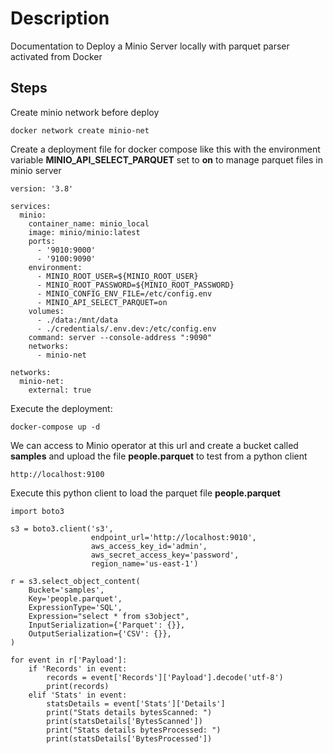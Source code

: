 # Description
Documentation to Deploy a Minio Server locally with parquet parser activated from Docker

## Steps

Create minio network before deploy

```shell
docker network create minio-net
```

Create a deployment file for docker compose like this with the environment variable **MINIO_API_SELECT_PARQUET** set to **on** to manage parquet files in minio server

```shell
version: '3.8'

services:
  minio:
    container_name: minio_local
    image: minio/minio:latest
    ports:
      - '9010:9000'
      - '9100:9090'
    environment:
      - MINIO_ROOT_USER=${MINIO_ROOT_USER}
      - MINIO_ROOT_PASSWORD=${MINIO_ROOT_PASSWORD}
      - MINIO_CONFIG_ENV_FILE=/etc/config.env
      - MINIO_API_SELECT_PARQUET=on
    volumes:
      - ./data:/mnt/data
      - ./credentials/.env.dev:/etc/config.env
    command: server --console-address ":9090"
    networks:
      - minio-net

networks:
  minio-net:
    external: true
```

Execute the deployment:

```shell
docker-compose up -d
```

We can access to Minio operator at this url and create a bucket called **samples** and upload the file **people.parquet** to test from a python client

```shell
http://localhost:9100

```

Execute this python client to load the parquet file **people.parquet**

```shell
import boto3

s3 = boto3.client('s3',
                  endpoint_url='http://localhost:9010',
                  aws_access_key_id='admin',
                  aws_secret_access_key='password',
                  region_name='us-east-1')

r = s3.select_object_content(
    Bucket='samples',
    Key='people.parquet',
    ExpressionType='SQL',
    Expression="select * from s3object",
    InputSerialization={'Parquet': {}},
    OutputSerialization={'CSV': {}},
)

for event in r['Payload']:
    if 'Records' in event:
        records = event['Records']['Payload'].decode('utf-8')
        print(records)
    elif 'Stats' in event:
        statsDetails = event['Stats']['Details']
        print("Stats details bytesScanned: ")
        print(statsDetails['BytesScanned'])
        print("Stats details bytesProcessed: ")
        print(statsDetails['BytesProcessed'])
```
